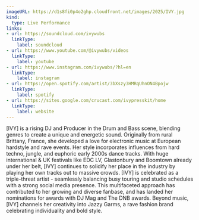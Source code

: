 ```yaml
---
imageURL: https://d1s8fi0p4o2ghp.cloudfront.net/images/2025/IVY.jpg
kind:
  type: Live Performance
links:
- url: https://soundcloud.com/ivywubs
  linkType:
    label: soundcloud
- url: https://www.youtube.com/@ivywubs/videos
  linkType:
    label: youtube
- url: https://www.instagram.com/ivywubs/?hl=en
  linkType:
    label: instagram
- url: https://open.spotify.com/artist/3bXszy3HMRqUhnON4Bpojw
  linkType:
    label: spotify
- url: https://sites.google.com/crucast.com/ivypresskit/home
  linkType:
    label: website
---
```

[IVY] is a rising DJ and Producer in the Drum and Bass scene, blending genres to create a unique and energetic sound. Originally from rural Brittany, France, she developed a love for electronic music at European hardstyle and rave events. Her style incorporates influences from hard techno, jungle, and euphoric early 2000s dance tracks. With huge international & UK festivals like EDC LV, Glastonbury and Boomtown already under her belt, [IVY] continues to solidify her place in the industry by playing her own tracks out to massive crowds. [IVY] is celebrated as a triple-threat artist - seamlessly balancing busy touring and studio schedules with a strong social media presence. This multifaceted approach has contributed to her growing and diverse fanbase, and has landed her nominations for awards with DJ Mag and The DNB awards. Beyond music, [IVY] channels her creativity into Jazzy Garms, a rave fashion brand celebrating individuality and bold style.